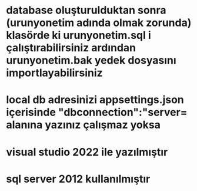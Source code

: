 # database oluşturulduktan sonra (urunyonetim adında olmak zorunda) klasörde ki urunyonetim.sql i çalıştırabilirsiniz ardından urunyonetim.bak yedek dosyasını importlayabilirsiniz
# local db adresinizi appsettings.json içerisinde "dbconnection":"server= alanına yazınız çalışmaz yoksa 
# visual studio 2022 ile yazılmıştır 
# sql server 2012 kullanılmıştır
